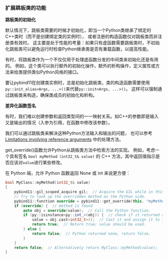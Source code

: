 ### 扩展跳板类的功能

**跳板类的初始化**

默认情况下，跳板类需要的时候才初始化，即当一个Python类继承了绑定的C++类时（而不是创建绑定类的实例时），
或者注册的构造函数仅对跳板类而非注册类有效时。
这主要是处于性能的考量：如果只有虚函数需要跳板类时，不初始化跳板类可以避免运行时检查Python继承类是否有重载函数，以提高性能。

有时，将跳板类作为一个不仅仅用于处理虚函数分发的中间类来初始化还是有用的。
例如，这个类可以执行额外的初始化操作，额外的析构操作，定义属性或方法来给类提供类似Python风格的接口。

要让pybind11在创建类实例时，总是初始化跳板类，类的构造函数需要使用`py::init_alias<Args, ...>()`来代替`py::init<Args, ...>()`。
这样可以强制通过跳板类来构造，确保类成员的初始化和析构。


**差异化函数签名**

有时，我们难以创建参数和返回类型间的一一映射关系。如C++的参数即是输入又是输出的情况（入参为引用，在函数中修改该参数）。

我们可以通过跳板类来解决这种Python方法输入和输出的问题，
也可以参考 [Limitations involving reference arguments](https://pybind11.readthedocs.io/en/stable/faq.html#faq-reference-arguments) 中的处理方法。

get_override()函数允许Python从跳板类方法中检索方法的实现。
例如，考虑一个具有签名 `bool myMethod（int32_t& value)` 的 C++ 方法，其中返回值指示是否应该对`value`进行某些修改。

在 Python 端，允许 Python 函数返回 None 或 int 来说更方便：

```cpp
bool MyClass::myMethod(int32_t& value)
{
    pybind11::gil_scoped_acquire gil;  // Acquire the GIL while in this scope.
    // Try to look up the overridden method on the Python side.
    pybind11::function override = pybind11::get_override(this, "myMethod");
    if (override) {  // method is found
        auto obj = override(value);  // Call the Python function.
        if (py::isinstance<py::int_>(obj)) {  // check if it returned a Python integer type
            value = obj.cast<int32_t>();  // Cast it and assign it to the value.
            return true;  // Return true; value should be used.
        } else {
            return false;  // Python returned none, return false.
        }
    }
    return false;  // Alternatively return MyClass::myMethod(value);
}
```
